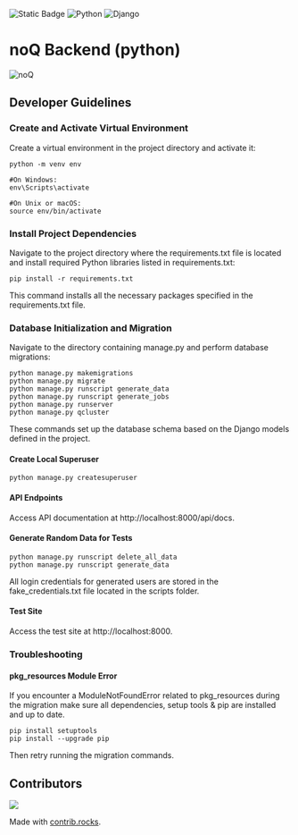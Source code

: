 

![Static Badge](https://img.shields.io/badge/Build-In_Progress-yellow?logo=github)
![Python](https://img.shields.io/badge/python-3670A0?style=for-the-badge&logo=python&logoColor=ffdd54) ![Django](https://img.shields.io/badge/django-%23092E20.svg?style=for-the-badge&logo=django&logoColor=white)


# noQ Backend (python)
![noQ](https://noq.nu/wp-content/uploads/2024/04/Logotyp_PNG-300x169.png)
## Developer Guidelines

### Create and Activate Virtual Environment
 Create a virtual environment in the project directory and activate it:
    
    python -m venv env
   
    #On Windows:
    env\Scripts\activate
   
    #On Unix or macOS:
    source env/bin/activate

### Install Project Dependencies
Navigate to the project directory where the requirements.txt file is located and install required Python libraries listed in requirements.txt:

    pip install -r requirements.txt
   
This command installs all the necessary packages specified in the requirements.txt file.

### Database Initialization and Migration
Navigate to the directory containing manage.py and perform database migrations:

    python manage.py makemigrations
    python manage.py migrate
    python manage.py runscript generate_data
    python manage.py runscript generate_jobs
    python manage.py runserver
    python manage.py qcluster

These commands set up the database schema based on the Django models defined in the project.

#### Create Local Superuser

    python manage.py createsuperuser
   
#### API Endpoints
Access API documentation at http://localhost:8000/api/docs.

#### Generate Random Data for Tests
    python manage.py runscript delete_all_data
    python manage.py runscript generate_data

All login credentials for generated users are stored in the fake_credentials.txt file located in the scripts folder.

#### Test Site
Access the test site at http://localhost:8000.


### Troubleshooting
#### pkg_resources Module Error
If you encounter a ModuleNotFoundError related to pkg_resources during the migration make sure all dependencies, setup tools & pip are installed and up to date.

    pip install setuptools
    pip install --upgrade pip

Then retry running the migration commands.

## Contributors
<a href="https://github.com/noQ-sweden/noq_backend_python/graphs/contributors">
    <img src="https://contrib.rocks/image?repo=noQ-sweden/noq_backend_python" />
</a>

Made with [contrib.rocks](https://contrib.rocks).
